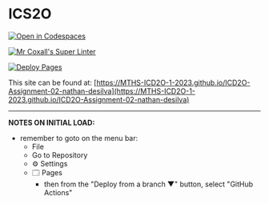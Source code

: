 # ICS2O

[![Open in Codespaces](https://classroom.github.com/assets/launch-codespace-7f7980b617ed060a017424585567c406b6ee15c891e84e1186181d67ecf80aa0.svg)](https://classroom.github.com/open-in-codespaces?assignment_repo_id=14432224)

[![Mr Coxall's Super Linter](https://github.com/MTHS-ICD2O-1-2023/ICD2O-Assignment-02-nathan-desilva/workflows/Mr%20Coxall's%20Super%20Linter/badge.svg)](https://github.com/MTHS-ICD2O-1-2023/ICD2O-Assignment-02-nathan-desilva/actions)

[![Deploy Pages](https://github.com/MTHS-ICD2O-1-2023/ICD2O-Assignment-02-nathan-desilva/workflows/Deploy%20Pages/badge.svg)](https://github.com/MTHS-ICD2O-1-2023/ICD2O-Assignment-02-nathan-desilva/actions)

This site can be found at: [https://MTHS-ICD2O-1-2023.github.io/ICD2O-Assignment-02-nathan-desilva](https://MTHS-ICD2O-1-2023.github.io/ICD2O-Assignment-02-nathan-desilva)

---

**NOTES ON INITIAL LOAD:**
- remember to goto on the menu bar:
  - File
  - Go to Repository
  - ⚙ Settings
  - 🗔 Pages
    - then from the "Deploy from a branch ▼" button, select "GitHub Actions"
